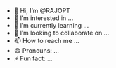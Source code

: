 - 👋 Hi, I’m @RAJOPT
- 👀 I’m interested in ...
- 🌱 I’m currently learning ...
- 💞️ I’m looking to collaborate on ...
- 📫 How to reach me ...
- 😄 Pronouns: ...
- ⚡ Fun fact: ...

<!---
RAJOPT/RAJOPT is a ✨ special ✨ repository because its `README.md` (this file) appears on your GitHub profile.
You can click the Preview link to take a look at your changes.
--->
